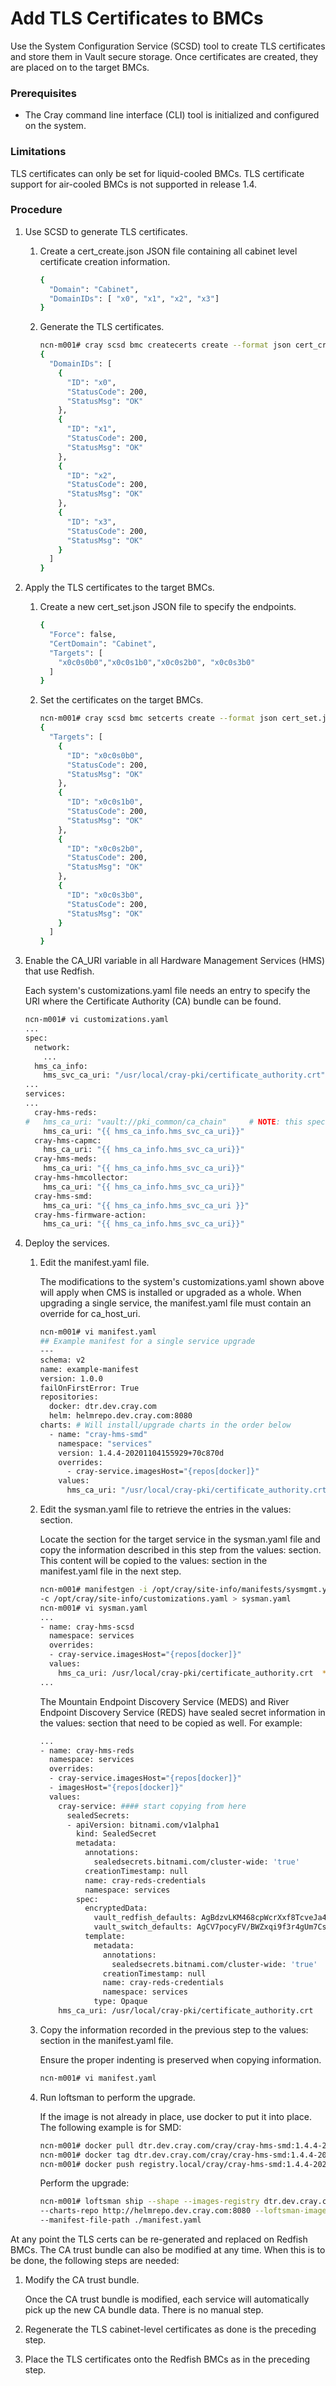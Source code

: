 # Add TLS Certificates to BMCs

Use the System Configuration Service \(SCSD\) tool to create TLS certificates and store them in Vault secure storage. Once certificates are created, they are placed on to the target BMCs.

### Prerequisites

-   The Cray command line interface \(CLI\) tool is initialized and configured on the system.

### Limitations

TLS certificates can only be set for liquid-cooled BMCs. TLS certificate support for air-cooled BMCs is not supported in release 1.4.

### Procedure

1.  Use SCSD to generate TLS certificates.

    1.  Create a cert\_create.json JSON file containing all cabinet level certificate creation information.

        ```bash
        {
          "Domain": "Cabinet",
          "DomainIDs": [ "x0", "x1", "x2", "x3"]
        }
        ```

    2.  Generate the TLS certificates.

        ```bash
        ncn-m001# cray scsd bmc createcerts create --format json cert_create.json
        {
          "DomainIDs": [
            {
              "ID": "x0",
              "StatusCode": 200,
              "StatusMsg": "OK"
            },
            {
              "ID": "x1",
              "StatusCode": 200,
              "StatusMsg": "OK"
            },
            {
              "ID": "x2",
              "StatusCode": 200,
              "StatusMsg": "OK"
            },
            {
              "ID": "x3",
              "StatusCode": 200,
              "StatusMsg": "OK"
            }
          ]
        }
        ```

2.  Apply the TLS certificates to the target BMCs.

    1.  Create a new cert\_set.json JSON file to specify the endpoints.

        ```bash
        {
          "Force": false,
          "CertDomain": "Cabinet",
          "Targets": [
            "x0c0s0b0","x0c0s1b0","x0c0s2b0", "x0c0s3b0"
          ]
        }
        ```

    2.  Set the certificates on the target BMCs.

        ```bash
        ncn-m001# cray scsd bmc setcerts create --format json cert_set.json
        {
          "Targets": [
            {
              "ID": "x0c0s0b0",
              "StatusCode": 200,
              "StatusMsg": "OK"
            },
            {
              "ID": "x0c0s1b0",
              "StatusCode": 200,
              "StatusMsg": "OK"
            },
            {
              "ID": "x0c0s2b0",
              "StatusCode": 200,
              "StatusMsg": "OK"
            },
            {
              "ID": "x0c0s3b0",
              "StatusCode": 200,
              "StatusMsg": "OK"
            }
          ]
        }
        ```

3.  Enable the CA\_URI variable in all Hardware Management Services \(HMS\) that use Redfish.

    Each system's customizations.yaml file needs an entry to specify the URI where the Certificate Authority \(CA\) bundle can be found.

    ```bash
    ncn-m001# vi customizations.yaml
    ...
    spec:
      network:
        ...
      hms_ca_info:
        hms_svc_ca_uri: "/usr/local/cray-pki/certificate_authority.crt"
    ...
    services:
    ...
      cray-hms-reds:
    #   hms_ca_uri: "vault://pki_common/ca_chain"     # NOTE: this specifies the use of the Vault PKI directly
        hms_ca_uri: "{{ hms_ca_info.hms_svc_ca_uri}}"
      cray-hms-capmc:
        hms_ca_uri: "{{ hms_ca_info.hms_svc_ca_uri}}"
      cray-hms-meds:
        hms_ca_uri: "{{ hms_ca_info.hms_svc_ca_uri}}"
      cray-hms-hmcollector:
        hms_ca_uri: "{{ hms_ca_info.hms_svc_ca_uri}}"
      cray-hms-smd:
        hms_ca_uri: "{{ hms_ca_info.hms_svc_ca_uri }}"
      cray-hms-firmware-action:
        hms_ca_uri: "{{ hms_ca_info.hms_svc_ca_uri}}"
    ```

4.  Deploy the services.

    1.  Edit the manifest.yaml file.

        The modifications to the system's customizations.yaml shown above will apply when CMS is installed or upgraded as a whole. When upgrading a single service, the manifest.yaml file must contain an override for ca\_host\_uri.

        ```bash
        ncn-m001# vi manifest.yaml
        ## Example manifest for a single service upgrade
        ---
        schema: v2
        name: example-manifest
        version: 1.0.0
        failOnFirstError: True
        repositories:
          docker: dtr.dev.cray.com
          helm: helmrepo.dev.cray.com:8080
        charts: # Will install/upgrade charts in the order below
          - name: "cray-hms-smd"
            namespace: "services"
            version: 1.4.4-20201104155929+70c870d
            overrides:
              - cray-service.imagesHost="{repos[docker]}"
            values:
              hms_ca_uri: "/usr/local/cray-pki/certificate_authority.crt"
        ```

    2.  Edit the sysman.yaml file to retrieve the entries in the values: section.

        Locate the section for the target service in the sysman.yaml file and copy the information described in this step from the values: section. This content will be copied to the values: section in the manifest.yaml file in the next step.

        ```bash
        ncn-m001# manifestgen -i /opt/cray/site-info/manifests/sysmgmt.yaml \
        -c /opt/cray/site-info/customizations.yaml > sysman.yaml
        ncn-m001# vi sysman.yaml
        ...
        - name: cray-hms-scsd
          namespace: services
          overrides:
          - cray-service.imagesHost="{repos[docker]}"
          values:
            hms_ca_uri: /usr/local/cray-pki/certificate_authority.crt  **\#\#\#\# only need to copy this line**
        ...
        ```

        The Mountain Endpoint Discovery Service \(MEDS\) and River Endpoint Discovery Service \(REDS\) have sealed secret information in the values: section that need to be copied as well. For example:

        ```bash
        ...
        - name: cray-hms-reds
          namespace: services
          overrides:
          - cray-service.imagesHost="{repos[docker]}"
          - imagesHost="{repos[docker]}"
          values:
            cray-service: #### start copying from here
              sealedSecrets:
              - apiVersion: bitnami.com/v1alpha1
                kind: SealedSecret
                metadata:
                  annotations:
                    sealedsecrets.bitnami.com/cluster-wide: 'true'
                  creationTimestamp: null
                  name: cray-reds-credentials
                  namespace: services
                spec:
                  encryptedData:
                    vault_redfish_defaults: AgBdzvLKM468cpWcrXxf8TcveJa4d0OWw1fJCxl138zDDCL1haLl1DY9cETQm73nPwgpKL8v3Tz+2qkpXR+HNomrjf    XN+dauJA1lj1xTTKYwRRZdux0NlLuujxr9gjtChkT/CEvCA8gNDjA/O5/2RPaWizL5IGWXBLUhN/02KmNZozpfos3WhCewnhTJiEhGLoJ+ykl9oeMI3cf+W14dpZaU    0Tc5ZAIMfR+vrfTxIlxBClUhsa82Ot8RmtvQNacvGCWuuIRcUfZcCCMQzJCKWi75l0DtRu6VkhX1pnQq/mttGbWJkhveal/VJIEFm3eIOJzn6G1KyyTzU8tjRZHLey    UTY61CrdbczDjfQ8v47T8v43G3bGUUsMcB8evNqAOvlG+DTy+WvcPnmLnVItJkQ/30m+xMIzWG0tLf/YIu2fA7u0i56hERVcg2dwC7HZUM7+GZbIsONtKthmna+EiT    cewuuc/ftgRvxEGCS5lpTnOYhgYo/C0UNd7EmEOlzt+sWWQAocGKZemHiJVGU4HRSqyMJSk/mDTJlkN24EgfLj0k8VkrPPWFMT+hXi2YjLYrtkC9GtiDZ3tOkKPAxi    yh6pR5unjhBv7LtXBbW3uD5xMvv34D0CKOcKWLeMZ97JH84Oroc2iUOP62MYVYfaA/BrPhhOS/TwhJ7SDU6q/a+Pn4I6OslrzYy8haGpiFx6lGhvpSg8F5ez1hYXB9    OmNS1UNdcX4qZpp2npOCKHpN8PeRhnD9cCC1+ObHCflMhjRiHHlQ9PdZi21DoWqvwluDVw92afPpHdVuuSJu8akEDigHUJe3ITnb4jnlQnHDe6TEZ7gyGjZqBMXzxE    7269k8DSUIEy1ofcGIBJBE5K9j+aUdlmQtiNBIh/jbV9x4y2PoA2Zyo7w3Foztn2Kw/jbXfA5b4Z47qWR57tMitv8ZwTk2m5aH+d9BHvnSVsouM/eThT8ptDJLO5gN    HulXZoKYt5YMhdEY/I0lN/NIOmRX/HeYxPbjg1+dYhVSRzM=
                    vault_switch_defaults: AgCV7pocyFV/BWZxqi9f3r4gUm7Csotf5e/X9iHo+U3Ctdkl4NW+iX1d8x+sG1UxjgSF7Vcis2y2JSbAgxz68LWBv/o    tQrDOu3v6hbxS6mu+M19D6iL5EiMbMkHpWKaG2QtHjPWrw2ZBLb+oVYivJF5N83wb1uHnwnss5SpBZTXVYg8sd5viBwKnpacQrB6dcMilceJ1Ag9gGPacyz0+gMEOP    tQZ2I4SFl82LkYdgWJyNqBvz3B8OA3SE7SBX3EKbUYUvdQ8QQptaz9l3gRVIRO8Z0I6HorYeOPzek0m6dDr6fHAAUJNrX2gcBQz/V/QvX1ngOpcpceGNumDwziwZb0    FmUQo8Tm1yrU6bcKWAch/FAv6M/HReE2eekOt41qd/dfWMs5EV5vUOauBfOdhirU1V8azlT+0HbuybWolcpTQV01t6kIUoQgyeLu5xGjV8lYfCov+FBSgYGBaQ2ZVb    L2ERWfzHLHIjvZVh0Hm6UaUc1tMqCW1gIW3FIYVMxijYet39qa54L/ARaJz/tl2u0pBwHDiJ2iTR6Lb8YGP4vFrGH7T2I9oLX6uc/K0IRTo3i7fpVBcckrXWbhLMyA    87bCoRxotERjZTIafduGgDMzJ0vlNrUK+7GAX2e8lI1hpmqc1f0CBSn6yVFELRvXX2Zgnm4yqRJb5TO0zGeoVSQCFEnHw6SdtcWmEzCiyTCDvm4r7kxmR35E6XGUqr    Qb6ypjQB70HkLFs1KucGHnOgzH3FkKka4ge1c20s8hEPdeSmLMEX8aNxNrAT6t9WznlndxZItZzlwuWrRnGSuC4oE57UBcpKZawHA6bc/nYzskW
                  template:
                    metadata:
                      annotations:
                        sealedsecrets.bitnami.com/cluster-wide: 'true'
                      creationTimestamp: null
                      name: cray-reds-credentials
                      namespace: services
                    type: Opaque
            hms_ca_uri: /usr/local/cray-pki/certificate_authority.crt
        ```

    3.  Copy the information recorded in the previous step to the values: section in the manifest.yaml file.

        Ensure the proper indenting is preserved when copying information.

        ```bash
        ncn-m001# vi manifest.yaml
        ```

    4.  Run loftsman to perform the upgrade.

        If the image is not already in place, use docker to put it into place. The following example is for SMD:

        ```bash
        ncn-m001# docker pull dtr.dev.cray.com/cray/cray-hms-smd:1.4.4-20201104155929_70c870d
        ncn-m001# docker tag dtr.dev.cray.com/cray/cray-hms-smd:1.4.4-20201104155929_70c870d registry.local/cray/cray-hms-smd:1.4.4-20201104155929_70c870d
        ncn-m001# docker push registry.local/cray/cray-hms-smd:1.4.4-20201104155929_70c870d
        ```

        Perform the upgrade:

        ```bash
        ncn-m001# loftsman ship --shape --images-registry dtr.dev.cray.com \
        --charts-repo http://helmrepo.dev.cray.com:8080 --loftsman-images-registry dtr.dev.cray.com \
        --manifest-file-path ./manifest.yaml
        ```


At any point the TLS certs can be re-generated and replaced on Redfish BMCs. The CA trust bundle can also be modified at any time. When this is to be done, the following steps are needed:

1.  Modify the CA trust bundle.

    Once the CA trust bundle is modified, each service will automatically pick up the new CA bundle data. There is no manual step.

2.  Regenerate the TLS cabinet-level certificates as done is the preceding step.
3.  Place the TLS certificates onto the Redfish BMCs as in the preceding step.

